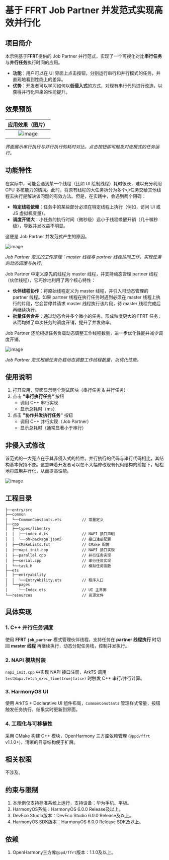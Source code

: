 # 基于 FFRT Job Partner 并发范式实现高效并行化

## 项目简介

本示例基于**FFRT**提供的 Job Partner 并行范式，实现了一个可视化对比**串行任务**与**并行任务**执行时间的应用。

- **功能**：用户可以在 UI 界面上点击按钮，分别运行串行和并行模式的任务，并直观地看到性能上的差异。
- **优势**：开发者可以学习如何以**低侵入式**的方式，对现有串行代码进行改造，以获得并行化带来的性能提升。

## 效果预览

|         应用效果（图片）          |
| :-------------------------------: |
| ![image](res/Job_Partner_CN.webp) |

_界面展示串行执行与并行执行的耗时对比。点击按钮即可触发对应模式的任务运行。_

## 功能特性

在实际中，可能会遇到某一个线程（比如 UI 绘制线程）耗时很长，难以充分利用 CPU 多核能力的情况。此时，将原有线程的大任务拆分为多个小任务交给其他线程去执行是解决该问题的有效方法。但是，在实践中，会遇到两个阻碍：

- **特定线程依赖**：任务中的某些部分必须在特定线程上执行（例如，访问 UI 或 JS 虚拟机变量）。
- **调度开销大**：小任务的执行时间（微秒级）远小于线程唤醒开销（几十微秒级），导致并发收益不明显。

这便是 Job Partner 并发范式产生的原因。

![image](res/Job_Partner.png)

_Job Partner 范式的工作原理：master 线程与 partner 线程协同工作，实现任务的动态调度与执行。_

Job Partner 中定义原先的线程为 master 线程，并支持动态管理 partner 线程（伙伴线程），它巧妙地利用了两个核心特性：

- **伙伴线程协作**：将原始线程定义为 master 线程，并引入可动态管理的 partner 线程。如果 partner 线程在执行任务时遇到必须在 master 线程上执行的片段，它会暂停并请求 master 线程执行该片段，待 master 线程完成后再继续执行。
- **批量任务合并**：通过动态合并多个微小的任务，形成粒度更大的 FFRT 任务，从而均摊了单次任务的调度开销，提升了并发效率。

Job Partner 还能根据任务负载动态调整工作线程数量，进一步优化性能并减少调度开销。

![image](res/Proportion_Threshold_CN.png)

_Job Partner 范式根据任务负载动态调整工作线程数量，以优化性能。_

## 使用说明

1. 打开应用，界面显示两个测试区块（串行任务 & 并行任务）
2. 点击 **"串行执行任务"** 按钮
    - 调用 C++ 串行实现
    - 显示总耗时（ms）
3. 点击 **"协作并发执行任务"** 按钮
    - 调用 C++ 并行实现（Job Partner）
    - 显示总耗时（通常显著小于串行）

## 非侵入式修改

该范式的一大亮点在于其非侵入式的特性。并行执行的代码与串行代码相比，其结构基本保持不变。这意味着开发者可以在不大幅修改现有代码结构的前提下，轻松地将应用并行化，从而提高性能。

![image](res/Non_Intrusive.png)

## 工程目录

```plain
├──entry/src
├──common
│  └──CommonConstants.ets         // 常量定义
├──cpp
│  ├──types/libentry
│  │  ├──index.d.ts               // NAPI 接口声明
│  │  └──oh-package.json5         // 接口注册配置
│  ├──CMakeLists.txt              // CMake 配置
│  ├──napi_init.cpp               // NAPI 接口实现
│  ├──parallel.cpp                // 并行任务实现
│  ├──serial.cpp                  // 串行任务实现
│  └──task.h                      // 模拟任务函数
├──ets
│  ├──entryability
│  │  └──EntryAbility.ets         // 程序入口
│  └──pages
│     └──Index.ets                // UI 主界面
└──resources                      // 资源文件
```

## 具体实现

### 1. C++ 并行任务调度

使用 **FFRT `job_partner`** 模式管理伙伴线程，支持任务在 **partner 线程执行** 时切回 **master 线程** 再继续执行，动态分配任务栈，控制并发执行。

### 2. NAPI 模块封装

`napi_init.cpp` 中实现 NAPI 接口注册，ArkTS 调用 `testNapi.fetch_exec_time(true|false)` 时触发 C++ 串行/并行计算。

### 3. HarmonyOS UI

使用 ArkTS + Declarative UI 组件布局，`CommonConstants` 管理样式常量，按钮触发任务执行，结果实时更新到界面。

### 4. 工程化与可移植性

采用 CMake 构建 C++ 模块，OpenHarmony 三方库依赖管理 (`@ppd/ffrt` v1.1.0+)，清晰的目录结构便于扩展。

## 相关权限

不涉及。

## 约束与限制

1. 本示例仅支持标准系统上运行，支持设备：华为手机、平板。
2. HarmonyOS系统：HarmonyOS 6.0.0 Release及以上。
3. DevEco Studio版本：DevEco Studio 6.0.0 Release及以上。
4. HarmonyOS SDK版本：HarmonyOS 6.0.0 Release SDK及以上。

## 依赖

1. OpenHarmony三方库`@ppd/ffrt`版本：1.1.0及以上。